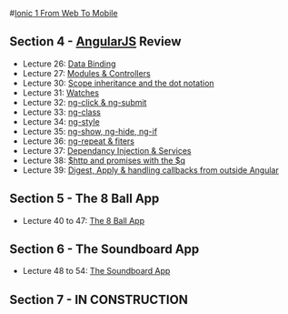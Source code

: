 #[Ionic 1 From Web To Mobile](https://www.udemy.com/ionic-from-web-to-mobile/) 


## Section 4 - [AngularJS](https://angularjs.org/) Review 

* Lecture 26: [Data Binding](http://play.ionic.io/app/144653a4175b)
* Lecture 27: [Modules & Controllers](http://play.ionic.io/app/a8e195c03835)
* Lecture 30: [Scope inheritance and the dot notation](http://play.ionic.io/app/a2b1ad9039b1)
* Lecture 31: [Watches](http://play.ionic.io/app/b4fa984cb473)
* Lecture 32: [ng-click & ng-submit](http://play.ionic.io/app/28a7f35abf31)
* Lecture 33: [ng-class](http://play.ionic.io/app/f9467b5b6254)
* Lecture 34: [ng-style](http://play.ionic.io/app/1b1ab9843298)
* Lecture 35: [ng-show, ng-hide, ng-if](http://play.ionic.io/app/aeef5ec2184b)
* Lecture 36: [ng-repeat & fiters](http://play.ionic.io/app/91d0e6918e25)
* Lecture 37: [Dependancy Injection & Services](http://play.ionic.io/app/91453d4dcdd3)
* Lecture 38: [$http and promises with the $q](http://play.ionic.io/app/b92d9b9f75bd)
* Lecture 39: [Digest, Apply & handling callbacks from outside Angular](http://play.ionic.io/app/6408154cf4eb)


## Section 5 - The 8 Ball App
* Lecture 40 to 47: [The 8 Ball App](https://github.com/robsonoduarte/learn-ionic/tree/master/ionic-one-from-web-to-mobile/ball8)


## Section 6 - The Soundboard App 
* Lecture 48 to 54: [The Soundboard App](https://github.com/robsonoduarte/learn-ionic/tree/master/ionic-one-from-web-to-mobile/soundboard)

## Section 7 - IN CONSTRUCTION



